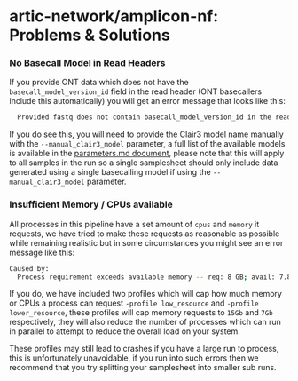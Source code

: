 # artic-network/amplicon-nf: Problems & Solutions

### No Basecall Model in Read Headers

If you provide ONT data which does not have the `basecall_model_version_id` field in the read header (ONT basecallers include this automatically) you will get an error message that looks like this:

```sh
  Provided fastq does not contain basecall_model_version_id in the read header so clair3 model cannot be chosen automatically, please provide an appropriate model with the --model parameter
```

If you do see this, you will need to provide the Clair3 model name manually with the `--manual_clair3_model` parameter, a full list of the available models is available in the [parameters.md document](./parameters.md), please note that this will apply to all samples in the run so a single samplesheet should only include data generated using a single basecalling model if using the `--manual_clair3_model` parameter.

### Insufficient Memory / CPUs available

All processes in this pipeline have a set amount of `cpus` and `memory` it requests, we have tried to make these requests as reasonable as possible while remaining realistic but in some circumstances you might see an error message like this:
```sh
Caused by:
  Process requirement exceeds available memory -- req: 8 GB; avail: 7.8 GB
```
If you do, we have included two profiles which will cap how much memory or CPUs a process can request `-profile low_resource`  and `-profile lower_resource`, these profiles will cap memory requests to `15Gb` and `7Gb` respectively, they will also reduce the number of processes which can run in parallel to attempt to reduce the overall load on your system.

These profiles may still lead to crashes if you have a large run to process, this is unfortunately unavoidable, if you run into such errors then we recommend that you try splitting your samplesheet into smaller sub runs.